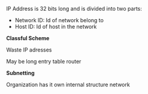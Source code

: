 IP Address is 32 bits long and is divided into two parts:
* Network ID: Id of network belong to
* Host ID: Id of host in the network

**Classful Scheme**

Waste IP adresses

May be long entry table router

**Subnetting**

Organization has it own internal structure network